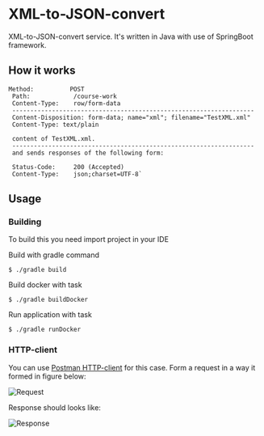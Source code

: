 # XML-to-JSON-convert
 XML-to-JSON-convert service. It's written in Java with use of SpringBoot framework.
 ## How it works
 
 ```
 Method:          POST
  Path:            /course-work
  Content-Type:    row/form-data
  -------------------------------------------------------------------
  Content-Disposition: form-data; name="xml"; filename="TestXML.xml"
  Content-Type: text/plain

  content of TestXML.xml.
  -------------------------------------------------------------------
  and sends responses of the following form:

  Status-Code:     200 (Accepted)
  Content-Type:    json;charset=UTF-8`
```
## Usage

### Building 

To build this you need import project in your IDE

Build with gradle command 
 
`$ ./gradle build`

Build docker with task 

`$ ./gradle buildDocker`

Run application with task 

`$ ./gradle runDocker`

### HTTP-client 

You can use [Postman HTTP-client](https://www.getpostman.com/) for this case. Form a request in a way it formed in figure below:

![Request](/figs/request.jpeg)

Response should looks like:

![Response](/figs/response.jpeg)
